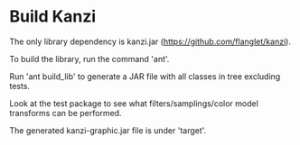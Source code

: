 Build Kanzi
===========

The only library dependency is kanzi.jar (https://github.com/flanglet/kanzi).

To build the library, run the command 'ant'.

Run 'ant build_lib' to generate a JAR file with all classes in tree excluding tests.

Look at the test package to see what filters/samplings/color model transforms can be performed.

The generated kanzi-graphic.jar file is under 'target'.

